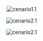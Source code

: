<p align="center"><img src="./imagem_cenarios/cenario1.1.png" alt="cenario1.1"></p>
<p align="center"><img src="./imagem_cenarios/cenario2.1.png" alt="cenario2.1"></p>
<p align="center"><img src="./imagem_cenarios/cenario3.1.png" alt="cenario2.1"></p>
